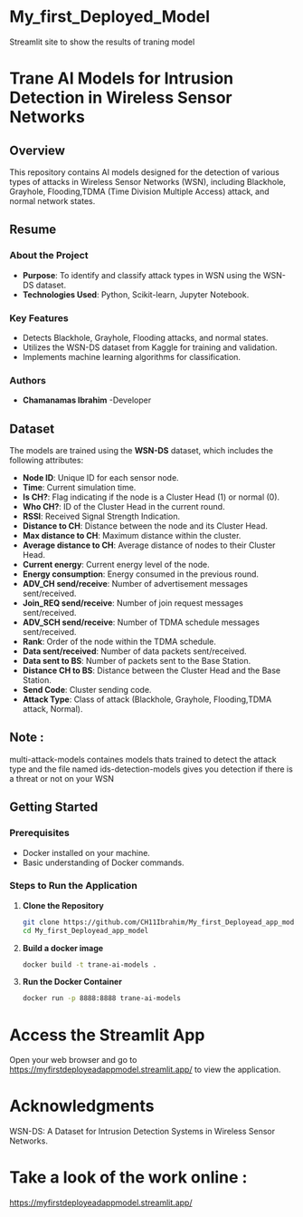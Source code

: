 # My_first_Deployed_Model
Streamlit site to show the results of traning model

# Trane AI Models for Intrusion Detection in Wireless Sensor Networks
## Overview
This repository contains AI models designed for the detection of various types of attacks in Wireless Sensor Networks (WSN), including Blackhole, Grayhole, Flooding,TDMA (Time Division Multiple Access) attack, and normal network states.

## Resume
### About the Project
- **Purpose**: To identify and classify attack types in WSN using the WSN-DS dataset. 
- **Technologies Used**: Python, Scikit-learn, Jupyter Notebook.

### Key Features
- Detects Blackhole, Grayhole, Flooding attacks, and normal states.
- Utilizes the WSN-DS dataset from Kaggle for training and validation.
- Implements machine learning algorithms for classification.

### Authors
- **Chamanamas Ibrahim** -Developer

## Dataset
The models are trained using the **WSN-DS** dataset, which includes the following attributes:

- **Node ID**: Unique ID for each sensor node.
- **Time**: Current simulation time.
- **Is CH?**: Flag indicating if the node is a Cluster Head (1) or normal (0).
- **Who CH?**: ID of the Cluster Head in the current round.
- **RSSI**: Received Signal Strength Indication.
- **Distance to CH**: Distance between the node and its Cluster Head.
- **Max distance to CH**: Maximum distance within the cluster.
- **Average distance to CH**: Average distance of nodes to their Cluster Head.
- **Current energy**: Current energy level of the node.
- **Energy consumption**: Energy consumed in the previous round.
- **ADV_CH send/receive**: Number of advertisement messages sent/received.
- **Join_REQ send/receive**: Number of join request messages sent/received.
- **ADV_SCH send/receive**: Number of TDMA schedule messages sent/received.
- **Rank**: Order of the node within the TDMA schedule.
- **Data sent/received**: Number of data packets sent/received.
- **Data sent to BS**: Number of packets sent to the Base Station.
- **Distance CH to BS**: Distance between the Cluster Head and the Base Station.
- **Send Code**: Cluster sending code.
- **Attack Type**: Class of attack (Blackhole, Grayhole, Flooding,TDMA attack, Normal).
## Note :
multi-attack-models containes models thats trained to detect the attack type and the file named ids-detection-models gives you detection if there is a threat or not on your WSN
## Getting Started

### Prerequisites
- Docker installed on your machine.
- Basic understanding of Docker commands.

### Steps to Run the Application

1. **Clone the Repository**
   ```bash
   git clone https://github.com/CH11Ibrahim/My_first_Deployead_app_model.git
   cd My_first_Deployead_app_model
2. **Build a docker image**
   ```bash
   docker build -t trane-ai-models .
   
3. **Run the Docker Container**
   ```bash
   docker run -p 8888:8888 trane-ai-models
# Access the Streamlit App
Open your web browser and go to https://myfirstdeployeadappmodel.streamlit.app/ to view the application. 
# Acknowledgments
WSN-DS: A Dataset for Intrusion Detection Systems in Wireless Sensor Networks.
# Take a look of the work online :
https://myfirstdeployeadappmodel.streamlit.app/
